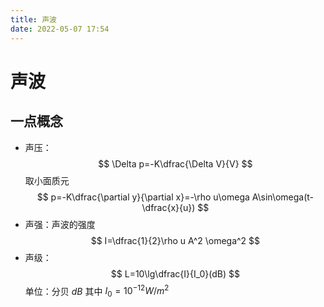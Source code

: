 ```yaml
---
title: 声波
date: 2022-05-07 17:54
---
```

# 声波
## 一点概念
* 声压：
$$
\Delta p=-K\dfrac{\Delta V}{V}
$$
取小面质元
$$
p=-K\dfrac{\partial y}{\partial x}=-\rho u\omega A\sin\omega(t-\dfrac{x}{u})
$$
* 声强：声波的强度
$$
I=\dfrac{1}{2}\rho u A^2 \omega^2
$$
* 声级：
$$
L=10\lg\dfrac{I}{I_0}(dB)
$$
单位：分贝 $dB$
其中 $I_0=10^{-12} W/m^2$
